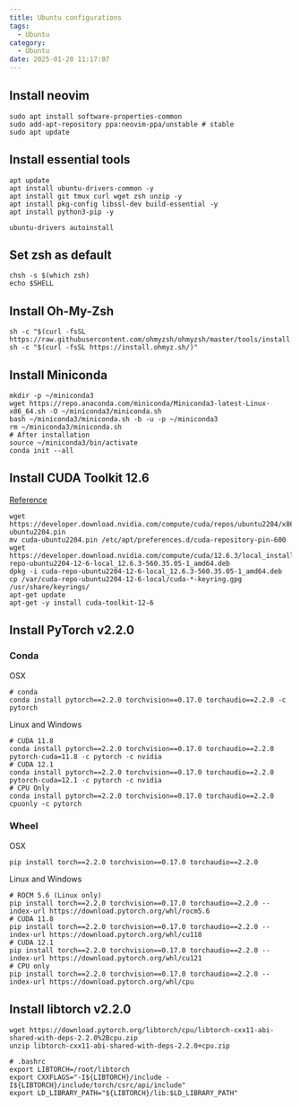 ```yaml
---
title: Ubuntu configurations
tags:
  - Ubuntu
category:
  - Ubuntu
date: 2025-01-20 11:17:07
---
```


## Install neovim

```shell
sudo apt install software-properties-common
sudo add-apt-repository ppa:neovim-ppa/unstable # stable
sudo apt update
```

## Install essential tools

```shell
apt update
apt install ubuntu-drivers-common -y
apt install git tmux curl wget zsh unzip -y
apt install pkg-config libssl-dev build-essential -y
apt install python3-pip -y

ubuntu-drivers autoinstall
```


## Set zsh as default

```shell
chsh -s $(which zsh)
echo $SHELL
```

## Install Oh-My-Zsh

```shell
sh -c "$(curl -fsSL https://raw.githubusercontent.com/ohmyzsh/ohmyzsh/master/tools/install.sh)"
sh -c "$(curl -fsSL https://install.ohmyz.sh/)"
```

## Install Miniconda

```shell
mkdir -p ~/miniconda3
wget https://repo.anaconda.com/miniconda/Miniconda3-latest-Linux-x86_64.sh -O ~/miniconda3/miniconda.sh
bash ~/miniconda3/miniconda.sh -b -u -p ~/miniconda3
rm ~/miniconda3/miniconda.sh
# After installation
source ~/miniconda3/bin/activate
conda init --all
```

## Install CUDA Toolkit 12.6

[Reference](https://developer.nvidia.com/cuda-downloads?target_os=Linux&target_arch=x86_64&Distribution=Ubuntu&target_version=22.04&target_type=deb_local) 

```shell
wget https://developer.download.nvidia.com/compute/cuda/repos/ubuntu2204/x86_64/cuda-ubuntu2204.pin
mv cuda-ubuntu2204.pin /etc/apt/preferences.d/cuda-repository-pin-600
wget https://developer.download.nvidia.com/compute/cuda/12.6.3/local_installers/cuda-repo-ubuntu2204-12-6-local_12.6.3-560.35.05-1_amd64.deb
dpkg -i cuda-repo-ubuntu2204-12-6-local_12.6.3-560.35.05-1_amd64.deb
cp /var/cuda-repo-ubuntu2204-12-6-local/cuda-*-keyring.gpg /usr/share/keyrings/
apt-get update
apt-get -y install cuda-toolkit-12-6
```

## Install PyTorch v2.2.0

### Conda

OSX

```shell
# conda
conda install pytorch==2.2.0 torchvision==0.17.0 torchaudio==2.2.0 -c pytorch
```

Linux and Windows

```shell
# CUDA 11.8
conda install pytorch==2.2.0 torchvision==0.17.0 torchaudio==2.2.0 pytorch-cuda=11.8 -c pytorch -c nvidia
# CUDA 12.1
conda install pytorch==2.2.0 torchvision==0.17.0 torchaudio==2.2.0 pytorch-cuda=12.1 -c pytorch -c nvidia
# CPU Only
conda install pytorch==2.2.0 torchvision==0.17.0 torchaudio==2.2.0 cpuonly -c pytorch
```

### Wheel

OSX

```shell
pip install torch==2.2.0 torchvision==0.17.0 torchaudio==2.2.0
```

Linux and Windows

```shell
# ROCM 5.6 (Linux only)
pip install torch==2.2.0 torchvision==0.17.0 torchaudio==2.2.0 --index-url https://download.pytorch.org/whl/rocm5.6
# CUDA 11.8
pip install torch==2.2.0 torchvision==0.17.0 torchaudio==2.2.0 --index-url https://download.pytorch.org/whl/cu118
# CUDA 12.1
pip install torch==2.2.0 torchvision==0.17.0 torchaudio==2.2.0 --index-url https://download.pytorch.org/whl/cu121
# CPU only
pip install torch==2.2.0 torchvision==0.17.0 torchaudio==2.2.0 --index-url https://download.pytorch.org/whl/cpu
```

## Install libtorch v2.2.0

```shell
wget https://download.pytorch.org/libtorch/cpu/libtorch-cxx11-abi-shared-with-deps-2.2.0%2Bcpu.zip
unzip libtorch-cxx11-abi-shared-with-deps-2.2.0+cpu.zip

# .bashrc
export LIBTORCH=/root/libtorch
export CXXFLAGS="-I${LIBTORCH}/include -I${LIBTORCH}/include/torch/csrc/api/include"
export LD_LIBRARY_PATH="${LIBTORCH}/lib:$LD_LIBRARY_PATH"
```